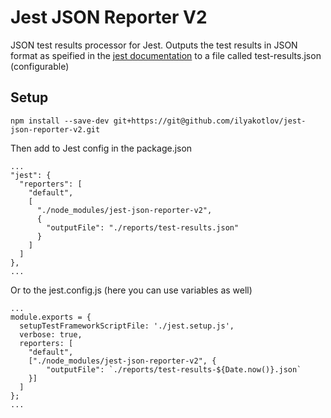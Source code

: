 # Jest JSON Reporter V2

JSON test results processor for Jest. Outputs the test results in JSON format as speified in the [jest documentation](https://jestjs.io/docs/en/configuration#reporters-array-modulename-modulename-options) to a file called test-results.json (configurable)

## Setup

```
npm install --save-dev git+https://git@github.com/ilyakotlov/jest-json-reporter-v2.git
```

Then add to Jest config in the package.json 

```
...
"jest": {
  "reporters": [
    "default", 
    [
      "./node_modules/jest-json-reporter-v2",
      {
        "outputFile": "./reports/test-results.json"
      }
    ]
  ]
},
...
```

Or to the jest.config.js (here you can use variables as well)

```
...
module.exports = {
  setupTestFrameworkScriptFile: './jest.setup.js',
  verbose: true,
  reporters: [
    "default",
    ["./node_modules/jest-json-reporter-v2", {
        "outputFile": `./reports/test-results-${Date.now()}.json`
    }]
  ]
};
...
```
